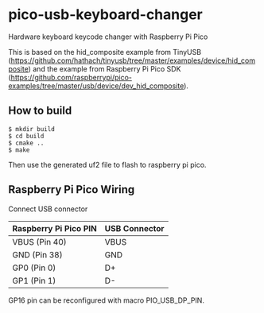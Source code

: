 # pico-usb-keyboard-changer
Hardware keyboard keycode changer with Raspberry Pi Pico

This is based on the hid_composite example from TinyUSB (https://github.com/hathach/tinyusb/tree/master/examples/device/hid_composite) 
and the example from Raspberry Pi Pico SDK (https://github.com/raspberrypi/pico-examples/tree/master/usb/device/dev_hid_composite).

## How to build

```
$ mkdir build
$ cd build
$ cmake ..
$ make
```
Then use the generated uf2 file to flash to raspberry pi pico.

## Raspberry Pi Pico Wiring
Connect USB connector

| Raspberry Pi Pico PIN | USB Connector | 
| --------------------- | ------------- | 
| VBUS (Pin 40)         | VBUS          | 
| GND (Pin 38)          | GND           | 
| GP0 (Pin 0)           | D+            | 
| GP1 (Pin 1)           | D-            | 

GP16 pin can be reconfigured with macro PIO_USB_DP_PIN.

